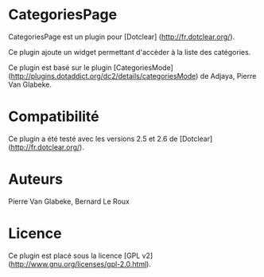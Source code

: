 CategoriesPage
==============

CategoriesPage est un plugin pour [Dotclear] (http://fr.dotclear.org/).

Ce plugin ajoute un widget permettant d'accèder à la liste des catégories. 

Ce plugin est basé sur le plugin [CategoriesMode]  (http://plugins.dotaddict.org/dc2/details/categoriesMode) de Adjaya, Pierre Van Glabeke.

Compatibilité
============

Ce plugin a été testé avec les versions 2.5 et 2.6 de  [Dotclear] (http://fr.dotclear.org/).

Auteurs
=======
Pierre Van Glabeke, Bernard Le Roux

Licence
===================
Ce plugin est placé sous la licence [GPL v2] (http://www.gnu.org/licenses/gpl-2.0.html).
